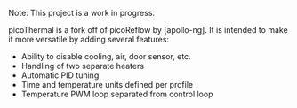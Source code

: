 Note: This project is a work in progress.

picoThermal is a fork off of picoReflow by [apollo-ng]. It is intended to make it more 
versatile by adding several features:

* Ability to disable cooling, air, door sensor, etc.
* Handling of two separate heaters
* Automatic PID tuning
* Time and temperature units defined per profile
* Temperature PWM loop separated from control loop
